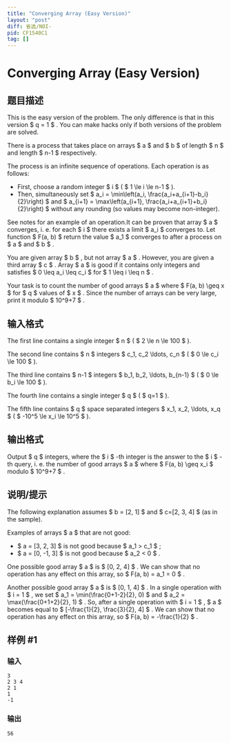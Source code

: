 ```yaml
---
title: "Converging Array (Easy Version)"
layout: "post"
diff: 省选/NOI-
pid: CF1540C1
tag: []
---
```


# Converging Array (Easy Version)

## 题目描述

This is the easy version of the problem. The only difference is that in this version $ q = 1 $ . You can make hacks only if both versions of the problem are solved.

There is a process that takes place on arrays $ a $ and $ b $ of length $ n $ and length $ n-1 $ respectively.

The process is an infinite sequence of operations. Each operation is as follows:

- First, choose a random integer $ i $ ( $ 1 \le i \le n-1 $ ).
- Then, simultaneously set $ a_i = \min\left(a_i, \frac{a_i+a_{i+1}-b_i}{2}\right) $ and $ a_{i+1} = \max\left(a_{i+1}, \frac{a_i+a_{i+1}+b_i}{2}\right) $ without any rounding (so values may become non-integer).

 See notes for an example of an operation.It can be proven that array $ a $ converges, i. e. for each $ i $ there exists a limit $ a_i $ converges to. Let function $ F(a, b) $ return the value $ a_1 $ converges to after a process on $ a $ and $ b $ .

You are given array $ b $ , but not array $ a $ . However, you are given a third array $ c $ . Array $ a $ is good if it contains only integers and satisfies $ 0 \leq a_i \leq c_i $ for $ 1 \leq i \leq n $ .

Your task is to count the number of good arrays $ a $ where $ F(a, b) \geq x $ for $ q $ values of $ x $ . Since the number of arrays can be very large, print it modulo $ 10^9+7 $ .

## 输入格式

The first line contains a single integer $ n $ ( $ 2 \le n \le 100 $ ).

The second line contains $ n $ integers $ c_1, c_2 \ldots, c_n $ ( $ 0 \le c_i \le 100 $ ).

The third line contains $ n-1 $ integers $ b_1, b_2, \ldots, b_{n-1} $ ( $ 0 \le b_i \le 100 $ ).

The fourth line contains a single integer $ q $ ( $ q=1 $ ).

The fifth line contains $ q $ space separated integers $ x_1, x_2, \ldots, x_q $ ( $ -10^5 \le x_i \le 10^5 $ ).

## 输出格式

Output $ q $ integers, where the $ i $ -th integer is the answer to the $ i $ -th query, i. e. the number of good arrays $ a $ where $ F(a, b) \geq x_i $ modulo $ 10^9+7 $ .

## 说明/提示

The following explanation assumes $ b = [2, 1] $ and $ c=[2, 3, 4] $ (as in the sample).

Examples of arrays $ a $ that are not good:

- $ a = [3, 2, 3] $ is not good because $ a_1 > c_1 $ ;
- $ a = [0, -1, 3] $ is not good because $ a_2 < 0 $ .

One possible good array $ a $ is $ [0, 2, 4] $ . We can show that no operation has any effect on this array, so $ F(a, b) = a_1 = 0 $ .

Another possible good array $ a $ is $ [0, 1, 4] $ . In a single operation with $ i = 1 $ , we set $ a_1 = \min(\frac{0+1-2}{2}, 0) $ and $ a_2 = \max(\frac{0+1+2}{2}, 1) $ . So, after a single operation with $ i = 1 $ , $ a $ becomes equal to $ [-\frac{1}{2}, \frac{3}{2}, 4] $ . We can show that no operation has any effect on this array, so $ F(a, b) = -\frac{1}{2} $ .

## 样例 #1

### 输入

```
3
2 3 4
2 1
1
-1
```

### 输出

```
56
```

